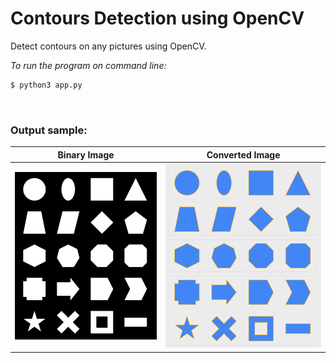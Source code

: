 # Contours Detection using OpenCV

Detect contours on any pictures using OpenCV.

_To run the program on command line:_

```sh
$ python3 app.py
```

</br>

### Output sample:

| Binary Image                       | Converted Image                    |
| ---------------------------------- | ---------------------------------- |
| ![b-thumbnail](/images/binary.jpg) | ![o-thumbnail](/images/output.jpg) |
